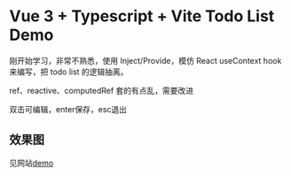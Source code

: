 # Vue 3 + Typescript + Vite Todo List Demo

刚开始学习，非常不熟悉，使用 Inject/Provide，模仿 React useContext hook 来编写，把 todo list 的逻辑抽离。

ref、reactive、computedRef 套的有点乱，需要改进

双击可编辑，enter保存，esc退出

## 效果图

见网站[demo](vue3-todolist-demo.vercel.app)
